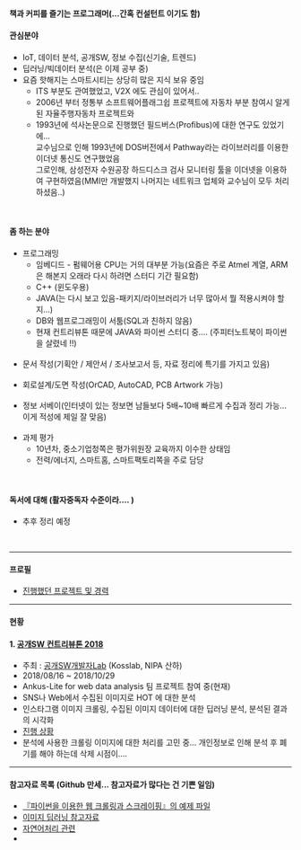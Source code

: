 
<br>
   
#### 책과 커피를 즐기는 프로그래머(...간혹 컨설턴트 이기도 함)  
#### 관심분야
   - IoT, 데이터 분석, 공개SW, 정보 수집(신기술, 트렌드)   
   - 딥러닝/빅데이터 분석(은 이제 공부 중)
   - 요즘 핫해지는 스마트시티는 상당히 많은 지식 보유 중임
     - ITS 부분도 관여했었고, V2X 에도 관심이 있어서.. 
     - 2006년 부터 정통부 소프트웨어플래그쉽 프로젝트에 자동차 부분 참여시 알게된 자율주행자동차 프로젝트와
     - 1993년에 석사논문으로 진행했던 필드버스(Profibus)에 대한 연구도 있었기에...  
       교수님으로 인해 1993년에 DOS버전에서 Pathway라는 라이브러리를 이용한 이더넷 통신도 연구했었음  
       그로인해, 삼성전자 수원공장 하드디스크 검사 모니터링 툴을 이더넷을 이용하여 구현하였음(MMI만 개발했지 나머지는 네트워크 업체와 교수님이 모두 처리하셨음..)  

<br>
   
#### 좀 하는 분야  
   - 프로그래밍
      - 임베디드 - 펌웨어용 CPU는 거의 대부분 가능(요즘은 주로 Atmel 계열, ARM은 해본지 오래라 다시 하려면 스터디 기간 필요함)  
      - C++ (윈도우용)  
      - JAVA(는 다시 보고 있음-패키지/라이브러리가 너무 많아서 뭘 적용시켜야 할지...)  
      - DB와 웹프로그래밍이 서툼(SQL과 친하지 않음)
      - 현재 컨트리뷰톤 때문에 JAVA와 파이썬 스터디 중.... (주피터노트북이 파이썬을 살렸네 !!)
      <br>
   - 문서 작성(기획안 / 제안서 / 조사보고서 등, 자료 정리에 특기를 가지고 있음)    
      <br>
   - 회로설계/도면 작성(OrCAD, AutoCAD, PCB Artwork 가능)  
      <br>
   - 정보 서베이(인터넷이 있는 정보면 남들보다 5배~10배 빠르게 수집과 정리 가능... 이게 적성에 제일 잘 맞음)  
      <br>
   - 과제 평가   
      - 10년차, 중소기업청쪽은 평가위원장 교육까지 이수한 상태임  
      - 전력/에너지, 스마트홈, 스마트팩토리쪽을 주로 담당  

<br>     

#### 독서에 대해 (활자중독자 수준이라.... )
   - 추후 정리 예정  
   
<br>

------------

#### 프로필  
 - [진행했던 프로젝트 및 경력](./profile.md)  

------------


#### 현황  
#### 1. [공개SW 컨트리뷰톤 2018](https://contributhon.kr/)  
  - 주최 : [공개SW개발자Lab](https://kosslab.kr/) (Kosslab, NIPA 산하)
  - 2018/08/16 ~ 2018/10/29
  - Ankus-Lite for web data analysis 팀 프로젝트 참여 중(현재)  
  - SNS나 Web에서 수집된 이미지로 HOT 에 대한 분석 
  - 인스타그램 이미지 크롤링, 수집된 이미지 데이터에 대한 딥러닝 분석, 분석된 결과의 시각화
  - [진행 상황](https://github.com/onycom-ankus/contributhon2018/tree/master/Team_A)
  - 분석에 사용한 크롤링 이미지에 대한 처리를 고민 중... 개인정보로 인해 분석 후 폐기를 해야 하는데 삭제 시점이....
------------

#### 참고자료 목록 (Github 만세... 참고자료가 많다는 건 기쁜 일임)
- [『파이썬을 이용한 웹 크롤링과 스크레이핑』의 예제 파일](/Python_crawling/README.md)
- [이미지 딥러닝 참고자료](/Image_analysis/README.md)
- [자연어처리 관련](./Natural_Language_Process.md)
- 
